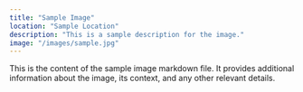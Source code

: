```yaml
---
title: "Sample Image"
location: "Sample Location"
description: "This is a sample description for the image."
image: "/images/sample.jpg"
---
```


This is the content of the sample image markdown file. It provides additional information about the image, its context, and any other relevant details.
